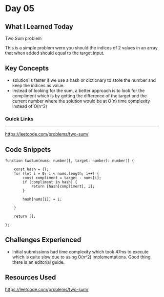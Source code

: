 # Day 05

## What I Learned Today

Two Sum problem

This is a simple problem were you should the indices of 2 values in an array that when added should equal to the target input. 

## Key Concepts

- solution is faster if we use a hash or dictionary to store the number and keep the indices as value.
- Instead of looking for the sum, a better approach is to look for the compliment which is by getting the difference of the target and the current number where the solution would be at O(n) time complexity instead of O(n^2)

### Quick Links

---

https://leetcode.com/problems/two-sum/

## Code Snippets

```tsx
function twoSum(nums: number[], target: number): number[] {

    const hash = {};
    for (let i = 0; i < nums.length; i++) {
        const compliment = target - nums[i];
        if (compliment in hash) {
            return [hash[compliment], i];
        }

        hash[nums[i]] = i;

    }

    return [];

};
```

## Challenges Experienced

- initial submissions had time complexity which took 47ms to execute which is quite slow due to using O(n^2) implementations. Good thing there is an editorial guide.

## Resources Used

https://leetcode.com/problems/two-sum/